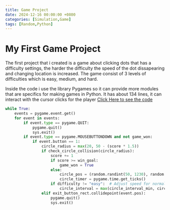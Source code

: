```yaml
---
title: Game Project
date: 2024-12-16 00:00:00 +0800
categories: [Simulation,Game]
tags: [Random,Python]
---
```


# My First Game Project
The first project that i created is a game about clicking dots that has a difficulty settings, the harder the difficulty the speed of the dot dissapearing and changing location is increased. The game consist of 3 levels of difficulties which is easy, medium, and hard.

Inside the code i use the library Pygames so it can provide more modules that are specifics for making games in Python. It has about 134 lines, it can interact with the cursor clicks for the player
[Click Here to see the code](https://github.com/Nandes012/First-Game-Project/blob/main/Click-The-Circle.py)

```python
while True:
    events = pygame.event.get()
    for event in events:
        if event.type == pygame.QUIT:
            pygame.quit()
            sys.exit()
        if event.type == pygame.MOUSEBUTTONDOWN and not game_won:
            if event.button == 1:
                circle_radius = max(20, 50 - (score * 1.5))
                if check_circle_collision(circle_radius):
                    score += 1
                    if score >= win_goal:
                        game_won = True
                    else:
                        circle_pos = (random.randint(50, 1230), random.randint(50, 670))
                        circle_timer = pygame.time.get_ticks()
                    if difficulty != "easy":  # Adjust speed for normal and hard
                        circle_interval = max(circle_interval_min, circle_interval_base - score * 50)
                elif exit_button_rect.collidepoint(event.pos):
                    pygame.quit()
                    sys.exit()
``` 